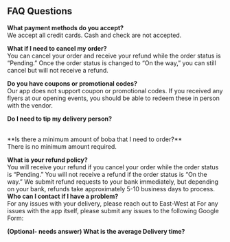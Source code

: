## FAQ Questions

**What payment methods do you accept?** <br>
We accept all credit cards. Cash and check are not accepted.
<br>

**What if I need to cancel my order?** <br>
You can cancel your order and receive your refund while the order status is “Pending.” Once the order status is changed to “On the way,” you can still cancel but will not receive a refund.
<br>

**Do you have coupons or promotional codes?** <br>
Our app does not support coupon or promotional codes. If you received any flyers at our opening events, you should be able to redeem these in person with the vendor.
<br>

**Do I need to tip my delivery person?**

<br>
**Is there a minimum amount of boba that I need to order?** <br>
There is no minimum amount required.
<br>

**What is your refund policy?** <br>
You will receive your refund if you cancel your order while the order status is “Pending.” You will not receive a refund if the order status is “On the way.” We submit refund requests to your bank immediately, but depending on your bank, refunds take approximately 5-10 business days to process.
<br>
**Who can I contact if I have a problem?** <br>
For any issues with your delivery, please reach out to East-West at 
For any issues with the app itself, please submit any issues to the following Google Form: 
<br>

**(Optional- needs answer) What is the average Delivery time?**
